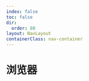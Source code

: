 ```yaml
---
index: false
toc: false
dir:
  order: 80
layout: NavLayout
containerClass: nav-container
---
```


# 浏览器

<Catalog />
